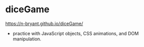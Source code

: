 # diceGame
https://n-bryant.github.io/diceGame/

* practice with JavaScript objects, CSS animations, and DOM manipulation.
